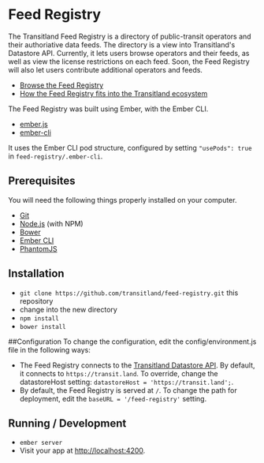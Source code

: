 # Feed Registry

The Transitland Feed Registry is a directory of public-transit operators and their authoriative data feeds. The directory is a view into Transitland's Datastore API. Currently, it lets users browse operators and their feeds, as well as view the license restrictions on each feed. Soon, the Feed Registry will also let users contribute additional operators and feeds.

* [Browse the Feed Registry](https://transit.land/feed-registry/)
* [How the Feed Registry fits into the Transitland ecosystem](https://transit.land/how-it-works/)

The Feed Registry was built using Ember, with the Ember CLI. 
* [ember.js](http://emberjs.com/)
* [ember-cli](http://www.ember-cli.com/)

It uses the Ember CLI pod structure, configured by setting `"usePods": true` in `feed-registry/.ember-cli`.

## Prerequisites

You will need the following things properly installed on your computer.

* [Git](http://git-scm.com/)
* [Node.js](http://nodejs.org/) (with NPM)
* [Bower](http://bower.io/)
* [Ember CLI](http://www.ember-cli.com/)
* [PhantomJS](http://phantomjs.org/)

## Installation

* `git clone https://github.com/transitland/feed-registry.git` this repository
* change into the new directory
* `npm install`
* `bower install`

##Configuration
To change the configuration, edit the config/environment.js file in the following ways:
* The Feed Registry connects to the [Transitland Datastore API](https://github.com/transitland/transitland-datastore/). By default, it connects to `https://transit.land`. To override, change the datastoreHost setting: `datastoreHost = 'https://transit.land';`.
* By default, the Feed Registry is served at `/`. To change the path for deployment, edit the `baseURL = '/feed-registry'` setting.

## Running / Development

* `ember server`
* Visit your app at [http://localhost:4200](http://localhost:4200).


